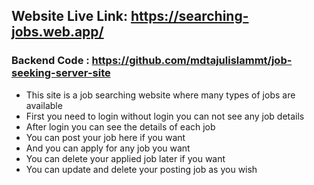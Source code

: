 ## Website Live Link: https://searching-jobs.web.app/
### Backend Code : https://github.com/mdtajulislammt/job-seeking-server-site
- This site is a job searching website where many types of jobs are available
- First you need to login without login you can not see any job details
- After login you can see the details of each job
- You can post your job here if you want
- And you can apply for any job you want
- You can delete your applied job later if you want
- You can update and delete your posting job as you wish
